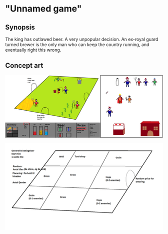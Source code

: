 # "Unnamed game"

## Synopsis
The king has outlawed beer. A very unpopular decision.
An ex-royal guard turned brewer is the only man who can keep the country running, and eventually right this wrong.

## Concept art
![Concept](concept.png)

![Map](map.png)
